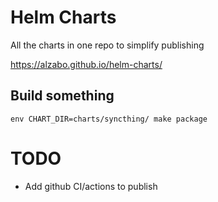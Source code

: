 Helm Charts
===========

All the charts in one repo to simplify publishing

https://alzabo.github.io/helm-charts/

Build something
---------------
```
env CHART_DIR=charts/syncthing/ make package
```

TODO
====
- Add github CI/actions to publish
